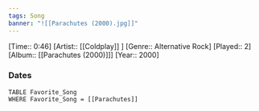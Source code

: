 ```yaml
---
tags: Song  
banner: "![[Parachutes (2000).jpg]]"
---
```

[Time:: 0:46]
[Artist:: [[Coldplay]] ]
[Genre:: Alternative Rock]
[Played:: 2]
[Album:: [[Parachutes (2000)]]]
[Year:: 2000]
### Dates
````dataview
TABLE Favorite_Song
WHERE Favorite_Song = [[Parachutes]]
````
